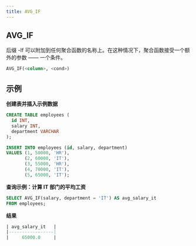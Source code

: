 ```yaml
---
title: AVG_IF
---
```


## AVG_IF 

后缀 -If 可以附加到任何聚合函数的名称上。在这种情况下，聚合函数接受一个额外的参数 —— 一个条件。

```sql
AVG_IF(<column>, <cond>)
```

## 示例

**创建表并插入示例数据**
```sql
CREATE TABLE employees (
  id INT,
  salary INT,
  department VARCHAR
);

INSERT INTO employees (id, salary, department)
VALUES (1, 50000, 'HR'),
       (2, 60000, 'IT'),
       (3, 55000, 'HR'),
       (4, 70000, 'IT'),
       (5, 65000, 'IT');
```

**查询示例：计算 IT 部门的平均工资**

```sql
SELECT AVG_IF(salary, department = 'IT') AS avg_salary_it
FROM employees;
```

**结果**
```sql
| avg_salary_it   |
|-----------------|
|     65000.0     |
```